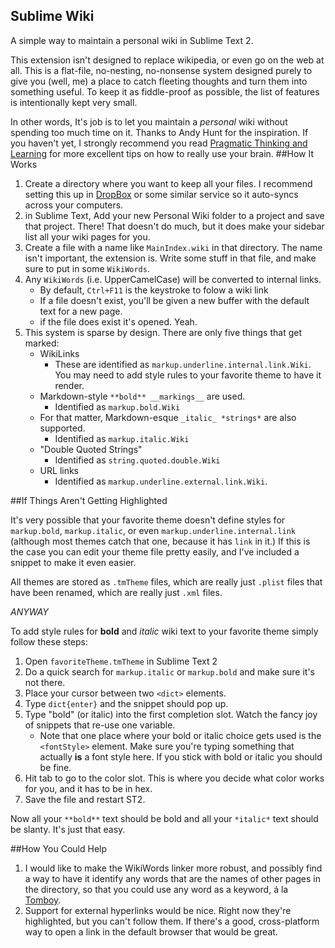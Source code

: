 Sublime Wiki
------------
A simple way to maintain a personal wiki in Sublime Text 2. 

This extension isn't designed to replace wikipedia, or even go on the web at all. This is a flat-file, no-nesting, no-nonsense system designed purely to give you (well, me) a place to catch fleeting thoughts and turn them into something useful. To keep it as fiddle-proof as possible, the list of features is intentionally kept very small.

In other words, It's job is to let you maintain a *personal* wiki without spending too much time on it. 
Thanks to Andy Hunt for the inspiration. If you haven't yet, I strongly recommend you read [Pragmatic Thinking and Learning](http://www.amazon.com/gp/product/1934356050?ie=UTF8&tag=httpnatedicco-20&linkCode=shr&camp=213733&creative=393185&creativeASIN=1934356050&ref_=sr_1_1&qid=1335329539&sr=8-1) for more excellent tips on how to really use your brain.
##How It Works
1. Create a directory where you want to keep all your files. I recommend setting this up in [DropBox](http://db.tt/WW19iU5) or some similar service so it auto-syncs across your computers.
2. in Sublime Text, Add your new Personal Wiki folder to a project and save that project. There! That doesn't do much, but it does make your sidebar list all your wiki pages for you.
3. Create a file with a name like `MainIndex.wiki` in that directory. The name isn't important, the extension is. Write some stuff in that file, and make sure to put in some `WikiWords`.
4. Any `WikiWords` (i.e. UpperCamelCase) will be converted to internal links.
   * By default, `Ctrl+F11` is the keystroke to folow a wiki link
   * If a file doesn't exist, you'll be given a new buffer with the default text for a new page.
   * if the file does exist it's opened. Yeah.
5. This system is sparse by design. There are only five things that get marked:
   * WikiLinks
   		* These are identified as `markup.underline.internal.link.Wiki`. You may need to add style rules to your favorite theme to have it render.
	* Markdown-style `**bold** __markings__` are used. 
		* Identified as `markup.bold.Wiki`
	* For that matter, Markdown-esque `_italic_ *strings*` are also supported.
		* Identified as `markup.italic.Wiki`
	* "Double Quoted Strings"
		* Identified as `string.quoted.double.Wiki`
	* URL links
		* Identified as `markup.underline.external.link.Wiki`.

##If Things Aren't Getting Highlighted

It's very possible that your favorite theme doesn't define styles for `markup.bold`, `markup.italic`, or even `markup.underline.internal.link` (although most themes catch that one, because it has `link` in it.)
If this is the case you can edit your theme file pretty easily, and I've included a snippet to make it even easier.

All themes are stored as `.tmTheme` files, which are really just `.plist` files that have been renamed, which are really just `.xml` files. 

*ANYWAY*

To add style rules for **bold** and *italic* wiki text to your favorite theme simply follow these steps:

1. Open `favoriteTheme.tmTheme` in Sublime Text 2
2. Do a quick search for `markup.italic` or `markup.bold` and make sure it's not there.
3. Place your cursor between two `<dict>` elements.
4. Type `dict{enter}` and the snippet should pop up.
5. Type "bold" (or italic) into the first completion slot. Watch the fancy joy of snippets that re-use one variable.
	* Note that one place where your bold or italic choice gets used is the `<fontStyle>` element. Make sure you're typing something that actually __is__ a font style here. If you stick with bold or italic you should be fine. 
6. Hit tab to go to the color slot. This is where you decide what color works for you, and it has to be in hex. 
7. Save the file and restart ST2.

Now all your `**bold**` text should be bold and all your `*italic*` text should be slanty. It's just that easy.

##How You Could Help
1. I would like to make the WikiWords linker more robust, and possibly find a way to have it identify any words that are the names of other pages in the directory, so that you could use any word as a keyword, á la [Tomboy](http://projects.gnome.org/tomboy/).
2. Support for external hyperlinks would be nice. Right now they're highlighted, but you can't follow them. If there's a good, cross-platform way to open a link in the default browser that would be great.


